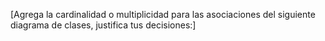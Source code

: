 [Agrega la cardinalidad o multiplicidad para las asociaciones del siguiente diagrama de clases, justifica tus decisiones:]
